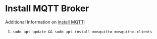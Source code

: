 # Install MQTT Broker

Additional Information on [Install MQTT](https://www.vultr.com/docs/how-to-install-mosquitto-mqtt-broker-server-on-ubuntu-16-04):

1. `sudo apt update && sudo apt install mosquitto mosquitto-clients`